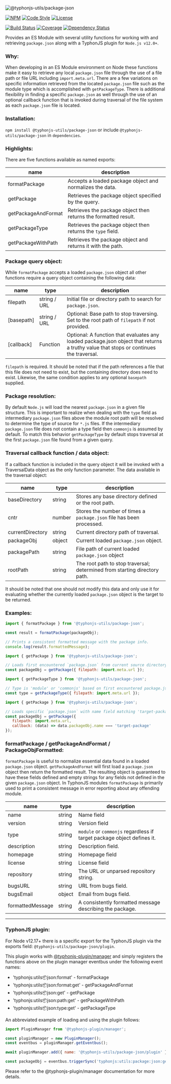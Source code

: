![@typhonjs-utils/package-json](https://i.imgur.com/C8LtPVY.png)

[![NPM](https://img.shields.io/npm/v/@typhonjs-utils/package-json.svg?label=npm)](https://www.npmjs.com/package/@typhonjs-utils/package-json)
[![Code Style](https://img.shields.io/badge/code%20style-allman-yellowgreen.svg?style=flat)](https://en.wikipedia.org/wiki/Indent_style#Allman_style)
[![License](https://img.shields.io/badge/license-MPLv2-yellowgreen.svg?style=flat)](https://github.com/typhonjs-node-utils/package-json/blob/main/LICENSE)

[![Build Status](https://github.com/typhonjs-node-utils/package-json/workflows/CI/CD/badge.svg)](#)
[![Coverage](https://img.shields.io/codecov/c/github/typhonjs-node-utils/package-json.svg)](https://codecov.io/github/typhonjs-node-utils/package-json)
[![Dependency Status](https://david-dm.org/typhonjs-node-utils/package-json.svg)](https://david-dm.org/typhonjs-node-utils/package-json)

Provides an ES Module with several utility functions for working with and retrieving `package.json` along with a 
TyphonJS plugin for `Node.js v12.0+`.

### Why:

When developing in an ES Module environment on Node these functions make it easy to retrieve any local `package.json` 
file through the use of a file path or file URL including `import.meta.url`. There are a few variations on specific 
information retrieved from the located `package.json` file such as the module type which is accomplished with 
`getPackageType`. There is additional flexibility in finding a specific `package.json` as well through the use of an
optional callback function that is invoked during traversal of the file system as each `package.json` file is located.

### Installation:

`npm install @typhonjs-utils/package-json` or include `@typhonjs-utils/package-json` in `dependencies`.

### Highlights:

There are five functions available as named exports:

| name                | description                                                     |
| ------------------- | --------------------------------------------------------------- |
| formatPackage       | Accepts a loaded package object and normalizes the data.        | 
| getPackage          | Retrieves the package object specified by the query.            |
| getPackageAndFormat | Retrieves the package object then returns the formatted result. |
| getPackageType      | Retrieves the package object then returns the `type` field.     |
| getPackageWithPath  | Retrieves the package object and returns it with the path.      |

### Package query object:
While `formatPackage` accepts a loaded `package.json` object all other functions require a query object containing the 
following data:

| name       | type         | description                                                                                                                           |
| ---------- | ------------ | ------------------------------------------------------------------------------------------------------------------------------------- |
| filepath   | string / URL | Initial file or directory path to search for `package.json`.                                                                          | 
| [basepath] | string / URL | Optional: Base path to stop traversing. Set to the root path of `filepath` if not provided.                                           |
| [callback] | Function     | Optional: A function that evaluates any loaded package.json object that returns a truthy value that stops or continues the traversal. |

`filepath` is required. It should be noted that if the path references a file that this file does not need to exist, but
the containing directory does need to exist. Likewise, the same condition applies to any optional `basepath` supplied.

### Package resolution:
By default `Node.js` will load the nearest `package.json` in a given file structure. This is important to realize when
dealing with the `type` field as intermediary `package.json` files above the module root path will be resolved to 
determine the type of source for `*.js` files. If the intermediary `package.json` file does not contain a type field 
then `commonjs` is assumed by default. To match this behavior `getPackageType` by default stops traversal at the first 
`package.json` file found from a given query. 

### Traversal callback function / data object:

If a callback function is included in the query object it will be invoked with a TraversalData object as the only
function parameter. The data available in the traversal object:

| name             | type   | description                                                               |
| ---------------- | ------ | ------------------------------------------------------------------------- |
| baseDirectory    | string | Stores any base directory defined or the root path.                       | 
| cntr             | number | Stores the number of times a `package.json` file has been processed.      |
| currentDirectory | string | Current directory path of traversal.                                      |
| packageObj       | object | Current loaded `package.json` object.                                     |
| packagePath      | string | File path of current loaded `package.json` object                         |
| rootPath         | string | The root path to stop traversal; determined from starting directory path. |

It should be noted that one should not modify this data and only use it for evaluating whether the currently loaded
`package.json` object is the target to be returned. 

### Examples:
```js
import { formatPackage } from '@typhonjs-utils/package-json';

const result = formatPackage(packageObj);

// Prints a consistent formatted message with the package info.
console.log(result.formattedMessage);
```

```js
import { getPackage } from '@typhonjs-utils/package-json';

// Loads first encountered `package.json` from current source directory.
const packageObj = getPackage({ filepath: import.meta.url }); 
```

```js
import { getPackageType } from '@typhonjs-utils/package-json';

// Type is 'module' or 'commonjs' based on first encountered package.json from current source directory. 
const type = getPackageType({ filepath: import.meta.url }); 
```

```js
import { getPackage } from '@typhonjs-utils/package-json';

// Loads specific `package.json` with name field matching 'target-package' from current source directory.
const packageObj = getPackage({ 
   filepath: import.meta.url, 
   callback: (data) => data.packageObj.name === 'target-package' 
});
```
### formatPackage / getPackageAndFormat / PackageObjFormatted:

`formatPackage` is useful to normalize essential data found in a loaded `package.json` object. `getPackageAndFormat` 
will first load a `package.json` object then return the formatted result. The resulting object is guaranteed to have
these fields defined and empty strings for any fields not defined in the given `package.json` object. In TyphonJS
modules `formatPackage` is primarily used to print a consistent message in error reporting about any offending module.

| name             | type   | description                                                                                                                 |
| ---------------- | ------ | ------------------------------------------------------------------------- |
| name             | string | Name field                                                                | 
| version          | string | Version field                                                             |
| type             | string | `module` or `commonjs` regardless if target package object defines it.    |
| description      | string | Description field.                                                        |
| homepage         | string | Homepage field                                                            |
| license          | string | License field                                                             |
| repository       | string | The URL or unparsed repository string.                                    |
| bugsURL          | string | URL from bugs field.                                                      |
| bugsEmail        | object | Email from bugs field.                                                    |
| formattedMessage | string | A consistently formatted message describing the package.                  |


------

### TyphonJS plugin:

For Node v12.17+ there is a specific export for the TyphonJS plugin via the exports field:
`@typhonjs-utils/package-json/plugin`. 

This plugin works with [@typhonjs-plugin/manager](https://www.npmjs.com/package/@typhonjs-plugin/manager) and simply 
registers the functions above on the plugin manager eventbus under the following event names:

- 'typhonjs:utils:package:json:format' - formatPackage
- 'typhonjs:utils:package:json:format:get' - getPackageAndFormat
- 'typhonjs:utils:package:json:get' - getPackage
- 'typhonjs:utils:package:json:path:get' - getPackageWithPath
- 'typhonjs:utils:package:json:type:get' - getPackageType

An abbreviated example of loading and using the plugin follows:
```js
import PluginManager from '@typhonjs-plugin/manager';

const pluginManager = new PluginManager();
const eventbus = pluginManager.getEventbus();

await pluginManager.add({ name: '@typhonjs-utils/package-json/plugin' });

const packageObj = eventbus.triggerSync('typhonjs:utils:package:json:get', { filepath: import.meta.url });
```

Please refer to the @typhonjs-plugin/manager documentation for more details.

